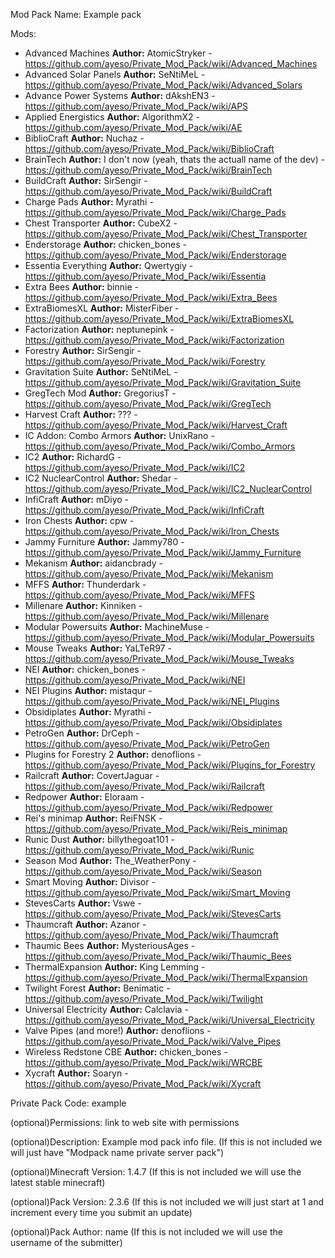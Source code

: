 Mod Pack Name:
Example pack

Mods:
* Advanced Machines __Author:__ AtomicStryker - https://github.com/ayeso/Private_Mod_Pack/wiki/Advanced_Machines
* Advanced Solar Panels __Author:__ SeNtiMeL  - https://github.com/ayeso/Private_Mod_Pack/wiki/Advanced_Solars
* Advance Power Systems   __Author:__ dAkshEN3 - https://github.com/ayeso/Private_Mod_Pack/wiki/APS
* Applied Energistics __Author:__ AlgorithmX2 - https://github.com/ayeso/Private_Mod_Pack/wiki/AE
* BiblioCraft __Author:__ Nuchaz - https://github.com/ayeso/Private_Mod_Pack/wiki/BiblioCraft
* BrainTech  __Author:__ I don't now (yeah, thats the actuall name of the dev) - https://github.com/ayeso/Private_Mod_Pack/wiki/BrainTech
* BuildCraft __Author:__ SirSengir - https://github.com/ayeso/Private_Mod_Pack/wiki/BuildCraft
* Charge Pads __Author:__ Myrathi - https://github.com/ayeso/Private_Mod_Pack/wiki/Charge_Pads
* Chest Transporter __Author:__ CubeX2  - https://github.com/ayeso/Private_Mod_Pack/wiki/Chest_Transporter
* Enderstorage  __Author:__ chicken_bones - https://github.com/ayeso/Private_Mod_Pack/wiki/Enderstorage
* Essentia Everything __Author:__ Qwertygiy - https://github.com/ayeso/Private_Mod_Pack/wiki/Essentia
* Extra Bees __Author:__ binnie - https://github.com/ayeso/Private_Mod_Pack/wiki/Extra_Bees
* ExtraBiomesXL __Author:__ MisterFiber - https://github.com/ayeso/Private_Mod_Pack/wiki/ExtraBiomesXL
* Factorization	__Author:__ neptunepink - https://github.com/ayeso/Private_Mod_Pack/wiki/Factorization
* Forestry	__Author:__ SirSengir - https://github.com/ayeso/Private_Mod_Pack/wiki/Forestry
* Gravitation Suite	__Author:__ SeNtiMeL  - https://github.com/ayeso/Private_Mod_Pack/wiki/Gravitation_Suite	
* GregTech Mod __Author:__ GregoriusT  - https://github.com/ayeso/Private_Mod_Pack/wiki/GregTech
* Harvest Craft	__Author:__ ???  - https://github.com/ayeso/Private_Mod_Pack/wiki/Harvest_Craft	
* IC Addon: Combo Armors __Author:__ UnixRano - https://github.com/ayeso/Private_Mod_Pack/wiki/Combo_Armors	
* IC2 __Author:__ RichardG - https://github.com/ayeso/Private_Mod_Pack/wiki/IC2
* IC2 NuclearControl __Author:__ Shedar - https://github.com/ayeso/Private_Mod_Pack/wiki/IC2_NuclearControl
* InfiCraft __Author:__ mDiyo - https://github.com/ayeso/Private_Mod_Pack/wiki/InfiCraft
* Iron Chests __Author:__ cpw - https://github.com/ayeso/Private_Mod_Pack/wiki/Iron_Chests
* Jammy Furniture __Author:__ Jammy780 - https://github.com/ayeso/Private_Mod_Pack/wiki/Jammy_Furniture
* Mekanism __Author:__ aidancbrady - https://github.com/ayeso/Private_Mod_Pack/wiki/Mekanism
* MFFS __Author:__ Thunderdark - https://github.com/ayeso/Private_Mod_Pack/wiki/MFFS
* Millenare	 __Author:__ Kinniken - https://github.com/ayeso/Private_Mod_Pack/wiki/Millenare
* Modular Powersuits __Author:__ MachineMuse - https://github.com/ayeso/Private_Mod_Pack/wiki/Modular_Powersuits
* Mouse Tweaks __Author:__ YaLTeR97  - https://github.com/ayeso/Private_Mod_Pack/wiki/Mouse_Tweaks 
* NEI __Author:__ chicken_bones - https://github.com/ayeso/Private_Mod_Pack/wiki/NEI
* NEI Plugins __Author:__ mistaqur - https://github.com/ayeso/Private_Mod_Pack/wiki/NEI_Plugins
* Obsidiplates __Author:__ Myrathi - https://github.com/ayeso/Private_Mod_Pack/wiki/Obsidiplates
* PetroGen __Author:__ DrCeph - https://github.com/ayeso/Private_Mod_Pack/wiki/PetroGen
* Plugins for Forestry 2 __Author:__ denoflions - https://github.com/ayeso/Private_Mod_Pack/wiki/Plugins_for_Forestry
* Railcraft __Author:__ CovertJaguar - https://github.com/ayeso/Private_Mod_Pack/wiki/Railcraft
* Redpower __Author:__ Eloraam - https://github.com/ayeso/Private_Mod_Pack/wiki/Redpower
* Rei's minimap __Author:__ ReiFNSK - https://github.com/ayeso/Private_Mod_Pack/wiki/Reis_minimap
* Runic Dust __Author:__ billythegoat101 - https://github.com/ayeso/Private_Mod_Pack/wiki/Runic
* Season Mod __Author:__ The_WeatherPony - https://github.com/ayeso/Private_Mod_Pack/wiki/Season
* Smart Moving __Author:__ Divisor - https://github.com/ayeso/Private_Mod_Pack/wiki/Smart_Moving
* StevesCarts __Author:__ Vswe - https://github.com/ayeso/Private_Mod_Pack/wiki/StevesCarts
* Thaumcraft __Author:__ Azanor - https://github.com/ayeso/Private_Mod_Pack/wiki/Thaumcraft
* Thaumic Bees	__Author:__ MysteriousAges - https://github.com/ayeso/Private_Mod_Pack/wiki/Thaumic_Bees
* ThermalExpansion __Author:__ King Lemming - https://github.com/ayeso/Private_Mod_Pack/wiki/ThermalExpansion
* Twilight Forest __Author:__ Benimatic - https://github.com/ayeso/Private_Mod_Pack/wiki/Twilight
* Universal Electricity	 __Author:__ Calclavia - https://github.com/ayeso/Private_Mod_Pack/wiki/Universal_Electricity
* Valve Pipes (and more!) __Author:__ denoflions - https://github.com/ayeso/Private_Mod_Pack/wiki/Valve_Pipes
* Wireless Redstone CBE __Author:__ chicken_bones - https://github.com/ayeso/Private_Mod_Pack/wiki/WRCBE
* Xycraft __Author:__ Soaryn - https://github.com/ayeso/Private_Mod_Pack/wiki/Xycraft

Private Pack Code:
example

(optional)Permissions:
link to web site with permissions
 
(optional)Description:
Example mod pack info file.
(If this is not included we will just have "Modpack name private server pack")

(optional)Minecraft Version:
1.4.7
(If this is not included we will use the latest stable minecraft)

(optional)Pack Version:
2.3.6
(If this is not included we will just start at 1 and increment every time you submit an update)

(optional)Pack Author:
name
(If this is not included we will use the username of the submitter)
